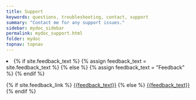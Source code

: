 ```yaml
---
title: Support
keywords: questions, troubleshooting, contact, support
summary: "Contact me for any support issues."
sidebar: mydoc_sidebar
permalink: mydoc_support.html
folder: mydoc
topnav: topnav
---
```


<li>
{% if site.feedback_text %}
  {% assign feedback_text = site.feedback_text %}
{% else %}
  {% assign feedback_text = "Feedback" %}
{% endif %}

{% if site.feedback_link %}
  <a class="email" title="Submit feedback" href="{{site.feedback_link}}">{{feedback_text}}</a>
{% else %}
  <a class="email" title="Submit feedback" href="#" onclick="javascript:window.location='mailto:{{site.feedback_email}}?subject={{site.feedback_subject_line}} feedback&body=I have some feedback about the {{page.title}} page: ' + window.location.href;"><i class="fa fa-envelope-o"></i> {{feedback_text}}</a>
{% endif %}
</li>
